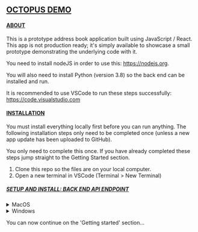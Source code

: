 ## <u>OCTOPUS DEMO</u>

#### <u>ABOUT</u>

This is a prototype address book application built using JavaScript / React. This app is not production ready; it's simply available to showcase a small prototype demonstrating the underlying code with it.

You need to install nodeJS in order to use this: https://nodejs.org.

You will also need to install Python (version 3.8) so the back end can be installed and run.

It is recommended to use VSCode to run these steps successfully: https://code.visualstudio.com

#### <u>INSTALLATION</u>

You must install everything locally first before you can run anything. The following installation steps only need to be completed once (unless a new app update has been uploaded to GitHub).

You only need to complete this once. If you have already completed these steps jump straight to the Getting Started section.

1. Clone this repo so the files are on your local computer.
2. Open a new terminal in VSCode (Terminal > New Terminal)

##### <u>SETUP AND INSTALL: BACK END API ENDPOINT</u>

<details>
  **<summary>MacOS</summary>**

```bash
# Navigate into the django project
cd octopus/server
```

It is good idea (but not required) to create a virtual environment
for this project. We'll do this using
[virtualenv](http://docs.python-guide.org/en/latest/dev/virtualenvs/)
to keep things simple.

```bash
# Create a virtualenv in which we can install the dependencies
virtualenv env
source env/bin/activate
```

Now we can install our dependencies:

```bash
pip install -r requirements.txt
```

To add some data to your database do the following:

```bash
./manage.py migrate
# Load some example data
./manage.py loaddata products
```

Now you should be ready to start the server:

```bash
./manage.py runserver 8000
```

</details>

<details>
**<summary>Windows</summary>**

bla bla bla

</details>

You can now continue on the 'Getting started' section...
